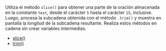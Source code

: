 
Utiliza el método `slice()` para obtener una parte de la oración almacenada en la constante `text`, desde el carácter `5` hasta el carácter `15`, inclusive. Luego, procesa la subcadena obtenida con el método `.trim()` y muestra en pantalla la longitud de la subcadena resultante. Realiza estos métodos en cadena sin crear variables intermedias.

* [slice()](https://developer.mozilla.org/es/docs/Web/JavaScript/Reference/Global_Objects/String/slice)
* [trim()](https://developer.mozilla.org/es/docs/Web/JavaScript/Reference/Global_Objects/String/Trim)
